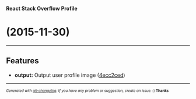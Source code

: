 __React Stack Overflow Profile__

#   (2015-11-30)



---

## Features

- **output:** Output user profile image
  ([4ecc2ced](https://github.com/sean-clayton/react-stackoverflow-profile/commit/4ecc2cedafc73c0c6a22e23a452a8c12636939a9))



---
<sub><sup>*Generated with [git-changelog](https://github.com/rafinskipg/git-changelog). If you have any problem or suggestion, create an issue.* :) **Thanks** </sub></sup>